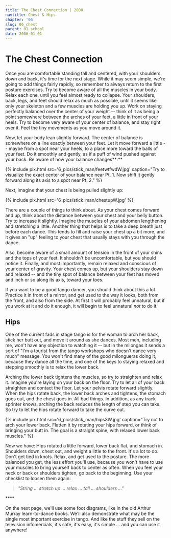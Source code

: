 ```yaml
---
title: The Chest Connection | 2008
navtitle: Chest & Hips
chapter: '06'
slug: 06_chest
parent: 01_school
date: 2006-01-01
---
```


# The Chest Connection

Once you are comfortable standing tall and centered, with your shoulders down and back, it's time for the next stage.
While it may seem simple, we're going to add things fairly rapidly, so remember to always return to the first posture exercises.
Try to become aware of all the muscles in your body.
Relax each one, until you feel almost ready to collapse.
Your shoulders, back, legs, and feet should relax as much as possible, until it seems like only your skeleton and a few muscles are holding you up.
Work on staying perfectly balanced over the center of your weight -- think of it as being a point somewhere between the arches of your feet, a little in front of your heels.
Try to become very aware of your center of balance, and stay right over it.
Feel the tiny movements as you move around it.

Now, let your body lean slightly forward.
The center of balance is somewhere on a line exactly between your feet.
Let it move forward a little -- maybe from a spot near your heels, to a place more toward the balls of your feet.
Do it smoothly and gently, as if a puff of wind pushed against your back.
Be aware of how your balance changes**:**

{% include pix.html
src='6_pics/stick_man/feetwtfwdW.jpg'
caption="Try to visualize the exact center of your balance near Pt. 1. Now shift it gently forward along its axis to a spot near  Pt. 2."
%}

Next, imagine that your chest is being pulled slightly up:

{% include pix.html
src='6_pics/stick_man/chestupW.jpg'
%}

There are a couple of things to think about.
As your chest comes forward and up, think about the distance between your chest and your belly button.
Try to increase it slightly.
Imagine the muscles of your abdomen lengthening and stretching a little.
Another thing that helps is to take a deep breath just before each dance.
This tends to fill and raise your chest up a bit more, and it gives an "up" feeling to your chest that usually stays with you through the dance.

Also, become aware of a small amount of tension in the front of your shins and the tops of your feet.
It shouldn't be uncomfortable, but you should notice it.
Finally, and most importantly, remain relaxed and conscious of your center of gravity.
Your chest comes up, but your shoulders stay down and relaxed -- and the tiny spot of balance between your feet has moved and inch or so along its axis, toward your toes.

If you want to be a good tango dancer, you should think about this a lot.
Practice it in front of a mirror, and get used to the way it looks, both from the front, and also from the side.
At first it will probably feel unnatural, but if you work at it and do it enough, it will begin to feel unnatural _not_ to do it.

## Hips

One of the current fads in stage tango is for the woman to arch her back, stick her butt out, and move it around as she dances.
Most men, including me, won't have any objection to watching it -- but in the milongas it sends a sort of "I'm a tourist from the tango workshops who doesn't dance very much" message.
You won't find many of the good milongueras doing it, because they dance all the time, and one of the keys to staying relaxed and stepping smoothly is to relax the lower back.

Arching the lower back tightens the muscles, so try to straighten and relax it.
Imagine you're laying on your back on the floor.
Try to let all of your back straighten and contact the floor.
Let your pelvis rotate forward slightly.
When the hips rotate back, the lower back arches and tightens, the stomach goes out, and the chest goes in.
All bad things.
In addition, as any track sprinter knows, arching the back reduces the length of step you can take.
So try to let the hips rotate forward to take the curve out.

{% include pix.html
src='6_pics/stick_man/hips3W.jpg'
caption="Try not to arch your lower back. Flatten it by rotating your hips forward, or think of bringing your butt in. The goal is a straight spine, with relaxed lower back muscles."
%}

Now we have: Hips rotated a little forward, lower back flat, and stomach in.
Shoulders down, chest out, and weight a little to the front.
It's a lot to do. Don't get tied in knots.
Relax, and get used to the posture.
The more balanced you get, the less effort you'll use, because you won't have to use your muscles to bring yourself back to center as often.
When you feel your neck or back or shoulders tighten, go back to the beginning.
Use your checklist to loosen them again:

> _"String ... stretch up ... relax ... tall ... shoulders ..."_

\*\*\*\*

On the next page, we'll use some foot diagrams, like in the old Arthur Murray learn-to-dance books.
We'll also demonstrate what may be the single most important exercise in tango.
And like the stuff they sell on the television infomercials, it's safe, it's easy, it's simple ... and you can use it anywhere!
